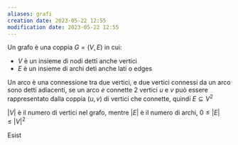 ```yaml
---
aliases: grafi
creation date: 2023-05-22 12:55
modification date: 2023-05-22 12:55
---
```


Un grafo è una coppia $G = (V, E)$ in cui:
- $V$ è un insieme di nodi detti anche vertici
- $E$ è un insieme di archi deti anche lati o edges

Un arco è una connessione tra due vertici, e due vertici connessi da un arco sono detti adiacenti, se un arco $e$ connette 2 vertici $u$ e $v$ può essere rappresentato dalla coppia $(u,v)$ di vertici che connette, quindi $E \subseteq V^2$

$|V|$ è il numero di vertici nel grafo, mentre $|E|$ è il numero di archi, $0 \leq |E| \leq |V|^2$

Esist